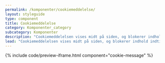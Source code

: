 ```yaml
---
permalink: /komponenter/cookiemeddelelse/
layout: styleguide
type: component
title: Cookiemeddelelse
category: Komponenter_category
subcategory: Komponenter
description: "Cookiemeddelelsen vises midt på siden, og blokerer indhold indtil man har taget stilling til brug af cookies."
lead: "Cookiemeddelelsen vises midt på siden, og blokerer indhold indtil man har taget stilling til brug af cookies."
---
```


{% include code/preview-iframe.html component="cookie-message" %}
